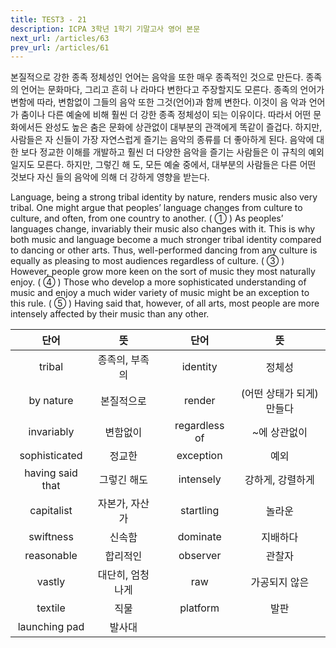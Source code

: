 ```yaml
---
title: TEST3 - 21
description: ICPA 3학년 1학기 기말고사 영어 본문
next_url: /articles/63
prev_url: /articles/61
---
```


본질적으로 강한 종족 정체성인 언어는 음악을 또한 매우 종족적인 것으로 만든다. 종족의 언어는 문화마다, 그리고 흔히 나 라마다 변한다고 주장할지도 모른다. 종족의 언어가 변함에 따라, 변함없이 그들의 음악 또한 그것(언어)과 함께 변한다. 이것이 음 악과 언어가 춤이나 다른 예술에 비해 훨씬 더 강한 종족 정체성이 되는 이유이다. 따라서 어떤 문화에서든 완성도 높은 춤은 문화에 상관없이 대부분의 관객에게 똑같이 즐겁다. 하지만, 사람들은 자 신들이 가장 자연스럽게 즐기는 음악의 종류를 더 좋아하게 된다. 음악에 대한 보다 정교한 이해를 개발하고 훨씬 더 다양한 음악을 즐기는 사람들은 이 규칙의 예외일지도 모른다. 하지만, 그렇긴 해 도, 모든 예술 중에서, 대부분의 사람들은 다른 어떤 것보다 자신 들의 음악에 의해 더 강하게 영향을 받는다.

Language, being a strong tribal identity by nature, renders music also very tribal. One might argue that peoples’ language changes from culture to culture, and often, from one country to another. ( ① ) As peoples’ languages change, invariably their music also changes with it. This is why both music and language become a much stronger tribal identity compared to dancing or other arts. Thus, well-performed dancing from any culture is equally as pleasing to most audiences regardless of culture. ( ③ ) However, people grow more keen on the sort of music they most naturally enjoy. ( ④ ) Those who develop a more sophisticated understanding of music and enjoy a much wider variety of music might be an exception to this rule. ( ⑤ ) Having said that, however, of all arts, most people are more intensely affected by their music than any other.

|단어|뜻| |단어|뜻|
|:--------------:|:------------------------------:|-|:--------------:|:------------------------------:|
|tribal|종족의, 부족의||identity|정체성|
|by nature|본질적으로||render|(어떤 상태가 되게) 만들다|
|invariably|변함없이||regardless of|~에 상관없이|
|sophisticated|정교한||exception|예외|
|having said that|그렇긴 해도||intensely|강하게, 강렬하게|
|capitalist|자본가, 자산가||startling|놀라운|
|swiftness|신속함||dominate|지배하다|
|reasonable|합리적인||observer|관찰자|
|vastly|대단히, 엄청나게||raw|가공되지 않은|
|textile|직물||platform|발판|
|launching pad|발사대||||
